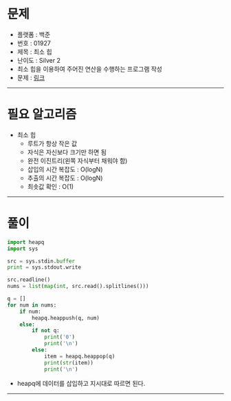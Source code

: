 # 문제
- 플랫폼 : 백준
- 번호 : 01927
- 제목 : 최소 힙
- 난이도 : Silver 2
- 최소 힙을 이용하여 주어진 연산을 수행하는 프로그램 작성
- 문제 : <a href="https://www.acmicpc.net/problem/1927" target="_blank">링크</a>

---

# 필요 알고리즘
- 최소 힙
  - 루트가 항상 작은 값
  - 자식은 자신보다 크기만 하면 됨
  - 완전 이진트리(왼쪽 자식부터 채워야 함)
  - 삽입의 시간 복잡도 : O(logN)
  - 추출의 시간 복잡도 : O(logN)
  - 최솟값 확인 : O(1)

---

# 풀이
```python
import heapq
import sys

src = sys.stdin.buffer
print = sys.stdout.write

src.readline()
nums = list(map(int, src.read().splitlines()))

q = []
for num in nums:
    if num:
        heapq.heappush(q, num)
    else:
        if not q:
            print('0')
            print('\n')
        else:
            item = heapq.heappop(q)
            print(str(item))
            print('\n')
```
- heapq에 데이터를 삽입하고 지시대로 따르면 된다.

---

